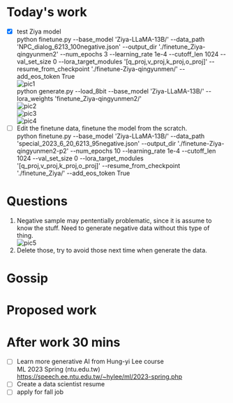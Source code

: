 # Today's work
- [x] test Ziya model  
python finetune.py --base_model 'Ziya-LLaMA-13B/' --data_path 'NPC_dialog_6213_100negative.json' --output_dir './finetune_Ziya-qingyunmen2' --num_epochs 3 --learning_rate 1e-4 --cutoff_len 1024 --val_set_size 0 --lora_target_modules '[q_proj,v_proj,k_proj,o_proj]' --resume_from_checkpoint './finetune-Ziya-qingyunmen/' --add_eos_token True  
![pic1](Screenshots/2023-06-20-pic1)  
python generate.py     --load_8bit     --base_model 'Ziya-LLaMA-13B/'     --lora_weights 'finetune_Ziya-qingyunmen2/'  
![pic2](Screenshots/2023-06-20-pic2)  
![pic3](Screenshots/2023-06-20-pic3)  
![pic4](Screenshots/2023-06-20-pic4)  
- [ ] Edit the finetune data, finetune the model from the scratch.  
python finetune.py --base_model 'Ziya-LLaMA-13B/' --data_path 'special_2023_6_20_6213_95negative.json' --output_dir './finetune-Ziya-qingyunmen2-p2' --num_epochs 10 --learning_rate 1e-4 --cutoff_len 1024 --val_set_size 0 --lora_target_modules '[q_proj,v_proj,k_proj,o_proj]' --resume_from_checkpoint './finetune_Ziya/' --add_eos_token True  
# Questions
1. Negative sample may pententially problematic, since it is assume to know the stuff. Need to generate negative data without this type of thing.  
![pic5](Screenshots/2023-06-20-pic5)  
  1. Delete those, try to avoid those next time when generate the data.  
# Gossip  
# Proposed work  
# After work 30 mins  
- [ ] Learn more generative AI from Hung-yi Lee course  
ML 2023 Spring (ntu.edu.tw)  https://speech.ee.ntu.edu.tw/~hylee/ml/2023-spring.php   
- [ ] Create a data scientist resume  
- [ ] apply for fall job  
